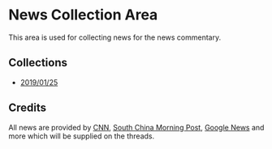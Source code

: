# News Collection Area
This area is used for collecting news for the news commentary.

## Collections
* [2019/01/25](20190125.md)

## Credits
All news are provided by [CNN](https://cnn.com), [South China Morning Post](scmp.com), [Google News](news.google.com) and more which will be supplied on the threads.
